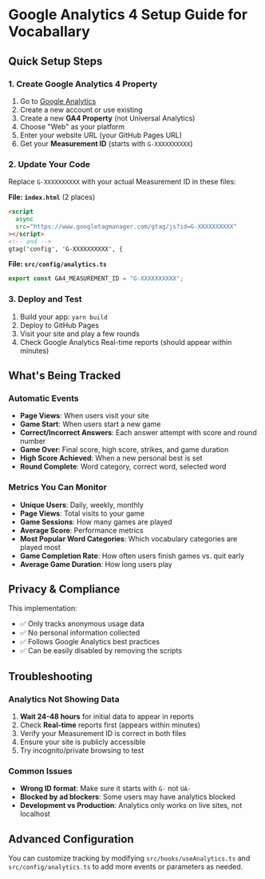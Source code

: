 # Google Analytics 4 Setup Guide for Vocaballary

## Quick Setup Steps

### 1. Create Google Analytics 4 Property

1. Go to [Google Analytics](https://analytics.google.com/)
2. Create a new account or use existing
3. Create a new **GA4 Property** (not Universal Analytics)
4. Choose "Web" as your platform
5. Enter your website URL (your GitHub Pages URL)
6. Get your **Measurement ID** (starts with `G-XXXXXXXXXX`)

### 2. Update Your Code

Replace `G-XXXXXXXXXX` with your actual Measurement ID in these files:

**File: `index.html`** (2 places)

```html
<script
  async
  src="https://www.googletagmanager.com/gtag/js?id=G-XXXXXXXXXX"
></script>
<!-- and -->
gtag('config', 'G-XXXXXXXXXX', {
```

**File: `src/config/analytics.ts`**

```typescript
export const GA4_MEASUREMENT_ID = "G-XXXXXXXXXX";
```

### 3. Deploy and Test

1. Build your app: `yarn build`
2. Deploy to GitHub Pages
3. Visit your site and play a few rounds
4. Check Google Analytics Real-time reports (should appear within minutes)

## What's Being Tracked

### Automatic Events

- **Page Views**: When users visit your site
- **Game Start**: When users start a new game
- **Correct/Incorrect Answers**: Each answer attempt with score and round number
- **Game Over**: Final score, high score, strikes, and game duration
- **High Score Achieved**: When a new personal best is set
- **Round Complete**: Word category, correct word, selected word

### Metrics You Can Monitor

- **Unique Users**: Daily, weekly, monthly
- **Page Views**: Total visits to your game
- **Game Sessions**: How many games are played
- **Average Score**: Performance metrics
- **Most Popular Word Categories**: Which vocabulary categories are played most
- **Game Completion Rate**: How often users finish games vs. quit early
- **Average Game Duration**: How long users play

## Privacy & Compliance

This implementation:

- ✅ Only tracks anonymous usage data
- ✅ No personal information collected
- ✅ Follows Google Analytics best practices
- ✅ Can be easily disabled by removing the scripts

## Troubleshooting

### Analytics Not Showing Data

1. **Wait 24-48 hours** for initial data to appear in reports
2. Check **Real-time** reports first (appears within minutes)
3. Verify your Measurement ID is correct in both files
4. Ensure your site is publicly accessible
5. Try incognito/private browsing to test

### Common Issues

- **Wrong ID format**: Make sure it starts with `G-` not `UA-`
- **Blocked by ad blockers**: Some users may have analytics blocked
- **Development vs Production**: Analytics only works on live sites, not localhost

## Advanced Configuration

You can customize tracking by modifying `src/hooks/useAnalytics.ts` and `src/config/analytics.ts` to add more events or parameters as needed.
